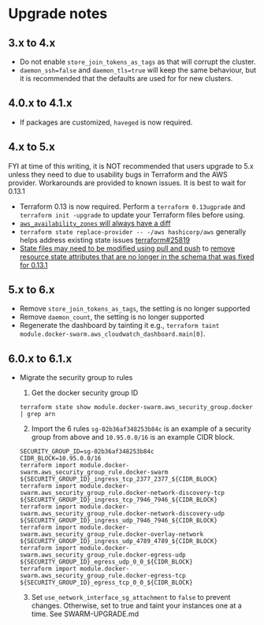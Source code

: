 # Upgrade notes

## 3.x to 4.x

* Do not enable `store_join_tokens_as_tags` as that will corrupt the cluster.
* `daemon_ssh=false` and `daemon_tls=true` will keep the same behaviour, but it is recommended that the defaults are used for for new clusters.

## 4.0.x to 4.1.x

* If packages are customized, `haveged` is now required.

## 4.x to 5.x

FYI at time of this writing, it is NOT recommended that users upgrade to 5.x unless they need to due to usability bugs in Terraform and the AWS provider.  Workarounds are provided to known issues.  It is best to wait for 0.13.1
* Terraform 0.13 is now required.  Perform a `terraform 0.13ugprade` and `terraform init -upgrade` to update your Terraform files before using.
* [`aws_availability_zones` will always have a diff](https://github.com/terraform-providers/terraform-provider-aws/issues/14579)
* `terraform state replace-provider -- -/aws hashicorp/aws` generally helps address existing state issues [terraform#25819](https://github.com/hashicorp/terraform/issues/25819#issuecomment-672939811)
* [State files may need to be modified using pull and push](https://github.com/hashicorp/terraform/issues/25752#issuecomment-672217777) to [remove resource state attributes that are no longer in the schema that was fixed for 0.13.1](https://github.com/hashicorp/terraform/issues/25752#issuecomment-672217777)

## 5.x to 6.x

* Remove `store_join_tokens_as_tags`, the setting is no longer supported
* Remove `daemon_count`, the setting is no longer supported
* Regenerate the dashboard by tainting it e.g., `terraform taint module.docker-swarm.aws_cloudwatch_dashboard.main[0]`.

## 6.0.x to 6.1.x

* Migrate the security group to rules 

  1. Get the docker security group ID 

    ```
    terraform state show module.docker-swarm.aws_security_group.docker | grep arn
    ```
  
  2. Import the 6 rules `sg-02b36af348253b84c` is an example of a security group from above and `10.95.0.0/16` is an example CIDR block.
    ```
    SECURITY_GROUP_ID=sg-02b36af348253b84c
    CIDR_BLOCK=10.95.0.0/16
    terraform import module.docker-swarm.aws_security_group_rule.docker-swarm ${SECURITY_GROUP_ID}_ingress_tcp_2377_2377_${CIDR_BLOCK}
    terraform import module.docker-swarm.aws_security_group_rule.docker-network-discovery-tcp ${SECURITY_GROUP_ID}_ingress_tcp_7946_7946_${CIDR_BLOCK}
    terraform import module.docker-swarm.aws_security_group_rule.docker-network-discovery-udp ${SECURITY_GROUP_ID}_ingress_udp_7946_7946_${CIDR_BLOCK}
    terraform import module.docker-swarm.aws_security_group_rule.docker-overlay-network ${SECURITY_GROUP_ID}_ingress_udp_4789_4789_${CIDR_BLOCK}
    terraform import module.docker-swarm.aws_security_group_rule.docker-egress-udp ${SECURITY_GROUP_ID}_egress_udp_0_0_${CIDR_BLOCK}
    terraform import module.docker-swarm.aws_security_group_rule.docker-egress-tcp ${SECURITY_GROUP_ID}_egress_tcp_0_0_${CIDR_BLOCK}
    ```

  3. Set `use_network_interface_sg_attachment` to `false` to prevent changes.  Otherwise, set to true and taint your instances one at a time.  See SWARM-UPGRADE.md
